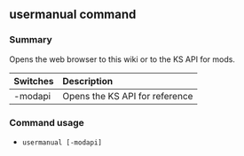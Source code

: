 ## usermanual command

### Summary

Opens the web browser to this wiki or to the KS API for mods.

| Switches | Description
|:---------|:------------
| -modapi  | Opens the KS API for reference

### Command usage

* `usermanual [-modapi]`
